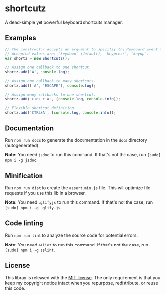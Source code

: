 # shortcutz

A dead-simple yet powerful keyboard shortcuts manager.

## Examples

```js
// The constructor accepts an argument to specifiy the Keyboard event type.
// Accepted values are: `keydown` (default), `keypress`, `keyup`.
var shortz = new Shortcutz();

// Assign one callback to one shortcut.
shortz.add('A', console.log);

// Assign one callback to many shortcuts.
shortz.add(['A', 'ESCAPE'], console.log);

// Assign many callbacks to one shortcut.
shortz.add('CTRL + A', [console.log, console.info]);

// Flexible shortcut definition.
shortz.add('CTRL+A', [console.log, console.info]);
```

## Documentation

Run `npm run docs` to generate the documentation in the `docs` directory (autogenerated).

**Note:** You need `jsdoc` to run this command. If that's not the case, run `[sudo] npm i -g jsdoc`.

## Minification

Run `npm run dist` to create the `assert.min.js` file.
This will optimize file requests if you use this lib in a browser.

**Note:** You need `uglifyjs` to run this command. If that's not the case, run `[sudo] npm i -g uglify-js`.

## Code linting

Run `npm run lint` to analyze the source code for potential errors.

**Note:** You need `eslint` to run this command. If that's not the case, run `[sudo] npm i -g eslint`.

## License

This libray is released with the [MIT license](LICENSE).
The only requirement is that you keep my copyright notice intact when you repurpose, redistribute, or reuse this code.
